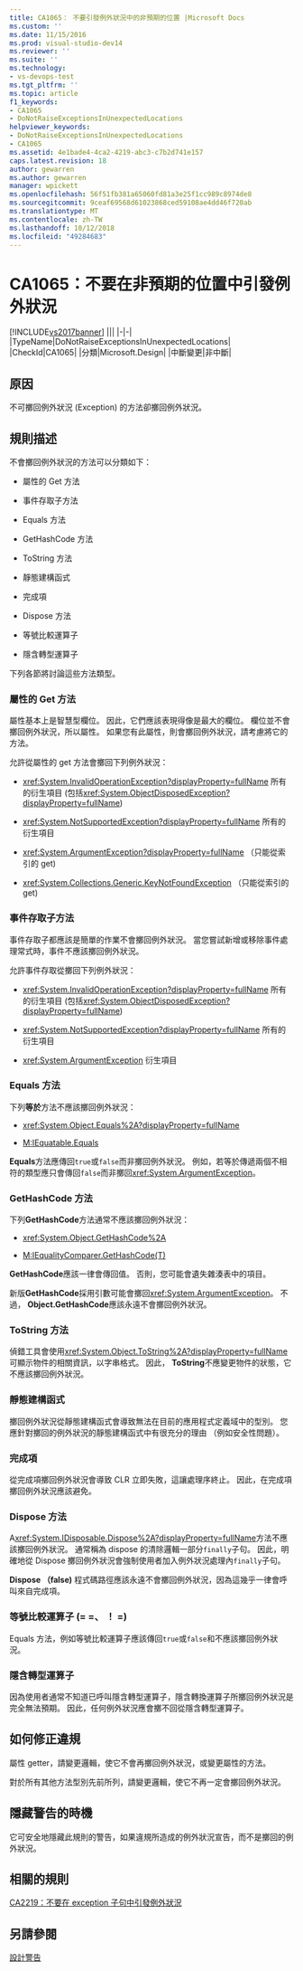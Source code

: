 ```yaml
---
title: CA1065： 不要引發例外狀況中的非預期的位置 |Microsoft Docs
ms.custom: ''
ms.date: 11/15/2016
ms.prod: visual-studio-dev14
ms.reviewer: ''
ms.suite: ''
ms.technology:
- vs-devops-test
ms.tgt_pltfrm: ''
ms.topic: article
f1_keywords:
- CA1065
- DoNotRaiseExceptionsInUnexpectedLocations
helpviewer_keywords:
- DoNotRaiseExceptionsInUnexpectedLocations
- CA1065
ms.assetid: 4e1bade4-4ca2-4219-abc3-c7b2d741e157
caps.latest.revision: 18
author: gewarren
ms.author: gewarren
manager: wpickett
ms.openlocfilehash: 56f51fb381a65060fd81a3e25f1cc989c8974de8
ms.sourcegitcommit: 9ceaf69568d61023868ced59108ae4dd46f720ab
ms.translationtype: MT
ms.contentlocale: zh-TW
ms.lasthandoff: 10/12/2018
ms.locfileid: "49284683"
---
```

# <a name="ca1065-do-not-raise-exceptions-in-unexpected-locations"></a>CA1065：不要在非預期的位置中引發例外狀況
[!INCLUDE[vs2017banner](../includes/vs2017banner.md)]
|||
|-|-|
|TypeName|DoNotRaiseExceptionsInUnexpectedLocations|
|CheckId|CA1065|
|分類|Microsoft.Design|
|中斷變更|非中斷|

## <a name="cause"></a>原因
 不可擲回例外狀況 (Exception) 的方法卻擲回例外狀況。

## <a name="rule-description"></a>規則描述
 不會擲回例外狀況的方法可以分類如下：

-   屬性的 Get 方法

-   事件存取子方法

-   Equals 方法

-   GetHashCode 方法

-   ToString 方法

-   靜態建構函式

-   完成項

-   Dispose 方法

-   等號比較運算子

-   隱含轉型運算子

 下列各節將討論這些方法類型。

### <a name="property-get-methods"></a>屬性的 Get 方法
 屬性基本上是智慧型欄位。 因此，它們應該表現得像是最大的欄位。 欄位並不會擲回例外狀況，所以屬性。 如果您有此屬性，則會擲回例外狀況，請考慮將它的方法。

 允許從屬性的 get 方法會擲回下列例外狀況：

-   <xref:System.InvalidOperationException?displayProperty=fullName> 所有的衍生項目 (包括<xref:System.ObjectDisposedException?displayProperty=fullName>)

-   <xref:System.NotSupportedException?displayProperty=fullName> 所有的衍生項目

-   <xref:System.ArgumentException?displayProperty=fullName> （只能從索引的 get)

-   <xref:System.Collections.Generic.KeyNotFoundException> （只能從索引的 get)

### <a name="event-accessor-methods"></a>事件存取子方法
 事件存取子都應該是簡單的作業不會擲回例外狀況。 當您嘗試新增或移除事件處理常式時，事件不應該擲回例外狀況。

 允許事件存取從擲回下列例外狀況：

-   <xref:System.InvalidOperationException?displayProperty=fullName> 所有的衍生項目 (包括<xref:System.ObjectDisposedException?displayProperty=fullName>)

-   <xref:System.NotSupportedException?displayProperty=fullName> 所有的衍生項目

-   <xref:System.ArgumentException> 衍生項目

### <a name="equals-methods"></a>Equals 方法
 下列**等於**方法不應該擲回例外狀況：

-   <xref:System.Object.Equals%2A?displayProperty=fullName>

-   [M:IEquatable.Equals](http://go.microsoft.com/fwlink/?LinkId=113472)

 **Equals**方法應傳回`true`或`false`而非擲回例外狀況。 例如，若等於傳遞兩個不相符的類型應只會傳回`false`而非擲回<xref:System.ArgumentException>。

### <a name="gethashcode-methods"></a>GetHashCode 方法
 下列**GetHashCode**方法通常不應該擲回例外狀況：

-   <xref:System.Object.GetHashCode%2A>

-   [M:IEqualityComparer.GetHashCode(T)](http://go.microsoft.com/fwlink/?LinkId=113477)

 **GetHashCode**應該一律會傳回值。 否則，您可能會遺失雜湊表中的項目。

 新版**GetHashCode**採用引數可能會擲回<xref:System.ArgumentException>。 不過， **Object.GetHashCode**應該永遠不會擲回例外狀況。

### <a name="tostring-methods"></a>ToString 方法
 偵錯工具會使用<xref:System.Object.ToString%2A?displayProperty=fullName>可顯示物件的相關資訊，以字串格式。 因此， **ToString**不應變更物件的狀態，它不應該擲回例外狀況。

### <a name="static-constructors"></a>靜態建構函式
 擲回例外狀況從靜態建構函式會導致無法在目前的應用程式定義域中的型別。 您應針對擲回的例外狀況的靜態建構函式中有很充分的理由 （例如安全性問題）。

### <a name="finalizers"></a>完成項
 從完成項擲回例外狀況會導致 CLR 立即失敗，這讓處理序終止。 因此，在完成項擲回例外狀況應該避免。

### <a name="dispose-methods"></a>Dispose 方法
 A<xref:System.IDisposable.Dispose%2A?displayProperty=fullName>方法不應該擲回例外狀況。 通常稱為 dispose 的清除邏輯一部分`finally`子句。 因此，明確地從 Dispose 擲回例外狀況會強制使用者加入例外狀況處理內`finally`子句。

 **Dispose （false)** 程式碼路徑應該永遠不會擲回例外狀況，因為這幾乎一律會呼叫來自完成項。

### <a name="equality-operators--"></a>等號比較運算子 (= =、 ！ =)
 Equals 方法，例如等號比較運算子應該傳回`true`或`false`和不應該擲回例外狀況。

### <a name="implicit-cast-operators"></a>隱含轉型運算子
 因為使用者通常不知道已呼叫隱含轉型運算子，隱含轉換運算子所擲回例外狀況是完全無法預期。 因此，任何例外狀況應會擲不回從隱含轉型運算子。

## <a name="how-to-fix-violations"></a>如何修正違規
 屬性 getter，請變更邏輯，使它不會再擲回例外狀況，或變更屬性的方法。

 對於所有其他方法型別先前所列，請變更邏輯，使它不再一定會擲回例外狀況。

## <a name="when-to-suppress-warnings"></a>隱藏警告的時機
 它可安全地隱藏此規則的警告，如果違規所造成的例外狀況宣告，而不是擲回的例外狀況。

## <a name="related-rules"></a>相關的規則
 [CA2219：不要在 exception 子句中引發例外狀況](../code-quality/ca2219-do-not-raise-exceptions-in-exception-clauses.md)

## <a name="see-also"></a>另請參閱
 [設計警告](../code-quality/design-warnings.md)



